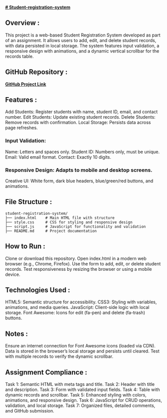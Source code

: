 **<ins># Student-registration-system</ins>**

## Overview :
This project is a web-based Student Registration System developed as part of an assignment. It allows users to add, edit, and delete student records, with data persisted in local storage. The system features input validation, a responsive design with animations, and a dynamic vertical scrollbar for the records table.

## GitHub Repository :
**[GitHub Project Link](https://github.com/alankritip/Student-registration-system)**

## Features :
Add Students: Register students with name, student ID, email, and contact number.
Edit Students: Update existing student records.
Delete Students: Remove records with confirmation.
Local Storage: Persists data across page refreshes.

### Input Validation:
Name: Letters and spaces only.
Student ID: Numbers only, must be unique.
Email: Valid email format.
Contact: Exactly 10 digits.

### Responsive Design: Adapts to mobile and desktop screens.
Creative UI: White form, dark blue headers, blue/green/red buttons, and animations.


## File Structure :
```
student-registration-system/
├── index.html    # Main HTML file with structure
├── style.css     # CSS for styling and responsive design
├── script.js     # JavaScript for functionality and validation
├── README.md     # Project documentation
```


## How to Run :
Clone or download this repository.
Open index.html in a modern web browser (e.g., Chrome, Firefox).
Use the form to add, edit, or delete student records.
Test responsiveness by resizing the browser or using a mobile device.


## Technologies Used :
HTML5: Semantic structure for accessibility.
CSS3: Styling with variables, animations, and media queries.
JavaScript: Client-side logic with local storage.
Font Awesome: Icons for edit (fa-pen) and delete (fa-trash) buttons.


## Notes :
Ensure an internet connection for Font Awesome icons (loaded via CDN).
Data is stored in the browser’s local storage and persists until cleared.
Test with multiple records to verify the dynamic scrollbar.


## Assignment Compliance :
Task 1: Semantic HTML with meta tags and title.
Task 2: Header with title and description.
Task 3: Form with validated input fields.
Task 4: Table with dynamic records and scrollbar.
Task 5: Enhanced styling with colors, animations, and responsive design.
Task 6: JavaScript for CRUD operations, validation, and local storage.
Task 7: Organized files, detailed comments, and GitHub submission.
